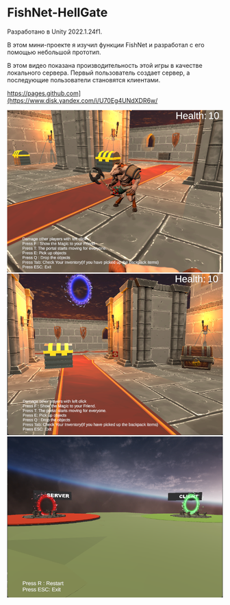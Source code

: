 # FishNet-HellGate
Разработано в Unity 2022.1.24f1.

В этом мини-проекте я изучил функции FishNet и разработал с его помощью небольшой прототип.

В этом видео показана производительность этой игры в качестве локального сервера.
Первый пользователь создает сервер, а последующие пользователи становятся клиентами.
 



https://pages.github.com](https://www.disk.yandex.com/i/U70Eg4UNdXDR6w/


![alt text](https://github.com/KiyanNorouzi/Hell-Gate/blob/main/ZoneA.png?raw=true)
![alt text](https://github.com/KiyanNorouzi/Hell-Gate/blob/main/ZoneB.png?raw=true)
![alt text](https://github.com/KiyanNorouzi/Hell-Gate/blob/main/Lobby.png?raw=true)

